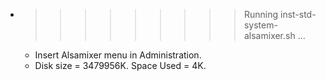 * >>>>>>>>> Running inst-std-system-alsamixer.sh ...
  * Insert Alsamixer menu in Administration.
  * Disk size = 3479956K. Space Used = 4K.
